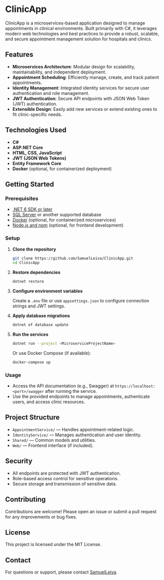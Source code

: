 # ClinicApp

ClinicApp is a microservices-based application designed to manage appointments in clinical environments. Built primarily with C#, it leverages modern web technologies and best practices to provide a robust, scalable, and secure appointment management solution for hospitals and clinics.

## Features

- **Microservices Architecture**: Modular design for scalability, maintainability, and independent deployment.
- **Appointment Scheduling**: Efficiently manage, create, and track patient appointments.
- **Identity Management**: Integrated identity services for secure user authentication and role management.
- **JWT Authentication**: Secure API endpoints with JSON Web Token (JWT) authentication.
- **Extensible Design**: Easily add new services or extend existing ones to fit clinic-specific needs.

## Technologies Used

- **C#**
- **ASP.NET Core**
- **HTML, CSS, JavaScript**
- **JWT (JSON Web Tokens)**
- **Entity Framework Core**
- **Docker** (optional, for containerized deployment)

## Getting Started

### Prerequisites

- [.NET 6 SDK or later](https://dotnet.microsoft.com/download)
- [SQL Server](https://www.microsoft.com/en-us/sql-server) or another supported database
- [Docker](https://www.docker.com/) (optional, for containerized microservices)
- [Node.js and npm](https://nodejs.org/) (optional, for frontend development)

### Setup

1. **Clone the repository**
    ```bash
    git clone https://github.com/SamuelLeiva/ClinicApp.git
    cd ClinicApp
    ```

2. **Restore dependencies**
    ```bash
    dotnet restore
    ```

3. **Configure environment variables**

    Create a `.env` file or use `appsettings.json` to configure connection strings and JWT settings.

4. **Apply database migrations**
    ```bash
    dotnet ef database update
    ```

5. **Run the services**
    ```bash
    dotnet run --project <MicroserviceProjectName>
    ```

    Or use Docker Compose (if available):

    ```bash
    docker-compose up
    ```

### Usage

- Access the API documentation (e.g., Swagger) at `https://localhost:<port>/swagger` after running the service.
- Use the provided endpoints to manage appointments, authenticate users, and access clinic resources.

## Project Structure

- `AppointmentService/` — Handles appointment-related logic.
- `IdentityService/` — Manages authentication and user identity.
- `Shared/` — Common models and utilities.
- `Web/` — Frontend interface (if included).

## Security

- All endpoints are protected with JWT authentication.
- Role-based access control for sensitive operations.
- Secure storage and transmission of sensitive data.

## Contributing

Contributions are welcome! Please open an issue or submit a pull request for any improvements or bug fixes.

## License

This project is licensed under the MIT License.

## Contact

For questions or support, please contact [SamuelLeiva](https://github.com/SamuelLeiva).